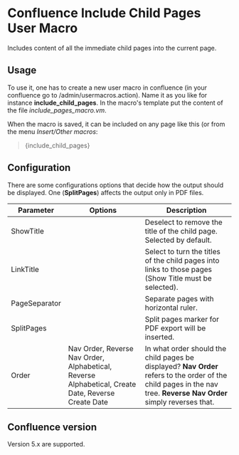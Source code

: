 # Confluence Include Child Pages User Macro

Includes content of all the immediate child pages into the current page.

## Usage

To use it, one has to create a new user macro in confluence (in your confluence go to /admin/usermacros.action). Name it as you like for instance **include_child_pages**. In the macro's template put the content of the file *include_pages_macro.vm*.

When the macro is saved, it can be included on any page like this (or from the menu *Insert/Other macros*:

> {include_child_pages}


## Configuration

There are some configurations options that decide how the output should be displayed. One (**SplitPages**) affects the output only in PDF files.

| Parameter     | Options         | Description  |
| ------------- | -------------   | ------------ |
| ShowTitle     | <boolean value> | Deselect to remove the title of the child page. Selected by default. |
| LinkTitle     | <boolean value> | Select to turn the titles of the child pages into links to those pages (Show Title must be selected). |
| PageSeparator | <boolean value> | Separate pages with horizontal ruler. |
| SplitPages    | <boolean value> | Split pages marker for PDF export will be inserted. |
| Order         | Nav Order, Reverse Nav Order, Alphabetical, Reverse Alphabetical, Create Date, Reverse Create Date | In what order should the child pages be displayed? **Nav Order** refers to the order of the child pages in the nav tree. **Reverse Nav Order** simply reverses that. |


## Confluence version


Version 5.x are supported.
